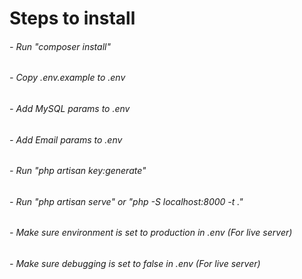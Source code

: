# Steps to install

###### - Run "composer install"
###### - Copy .env.example to .env
###### - Add MySQL params to .env
###### - Add Email params to .env
###### - Run "php artisan key:generate"
###### - Run "php artisan serve" or "php -S localhost:8000 -t ."
###### - Make sure environment is set to production in .env (For live server)
###### - Make sure debugging is set to false in .env (For live server)